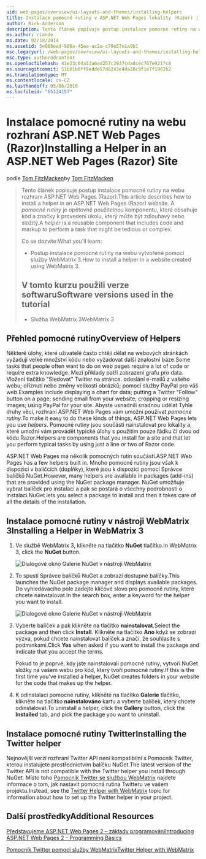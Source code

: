 ```yaml
---
uid: web-pages/overview/ui-layouts-and-themes/installing-helpers
title: Instalace pomocné rutiny v ASP.NET Web Pages lokality (Razor) | Dokumentace Microsoftu
author: Rick-Anderson
description: Tento článek popisuje postup instalace pomocné rutiny na webu rozhraní ASP.NET Web Pages (Razor). Pomocné rutiny je opětovně použitelnou komponentu, která obsahuje kód a značky pro každý...
ms.author: riande
ms.date: 02/18/2014
ms.assetid: 5e968ead-906a-45ea-ac2a-c70e57e1a9b1
msc.legacyurl: /web-pages/overview/ui-layouts-and-themes/installing-helpers
msc.type: authoredcontent
ms.openlocfilehash: 41e33c04a53a6ad257c3937cdadcec767e9217c8
ms.sourcegitcommit: 51b01b6ff8edde57d8243e4da28c9f1e7f1962b2
ms.translationtype: MT
ms.contentlocale: cs-CZ
ms.lasthandoff: 05/06/2019
ms.locfileid: "65124157"
---
```

# <a name="installing-a-helper-in-an-aspnet-web-pages-razor-site"></a><span data-ttu-id="1d570-104">Instalace pomocné rutiny na webu rozhraní ASP.NET Web Pages (Razor)</span><span class="sxs-lookup"><span data-stu-id="1d570-104">Installing a Helper in an ASP.NET Web Pages (Razor) Site</span></span>

<span data-ttu-id="1d570-105">podle [Tom FitzMacken](https://github.com/tfitzmac)</span><span class="sxs-lookup"><span data-stu-id="1d570-105">by [Tom FitzMacken](https://github.com/tfitzmac)</span></span>

> <span data-ttu-id="1d570-106">Tento článek popisuje postup instalace pomocné rutiny na webu rozhraní ASP.NET Web Pages (Razor).</span><span class="sxs-lookup"><span data-stu-id="1d570-106">This article describes how to install a helper in an ASP.NET Web Pages (Razor) website.</span></span> <span data-ttu-id="1d570-107">A *pomocné rutiny* je opětovně použitelnou komponentu, která obsahuje kód a značky k provedení úkolu, který může být zdlouhavý nebo složitý.</span><span class="sxs-lookup"><span data-stu-id="1d570-107">A *helper* is a reusable component that includes code and markup to perform a task that might be tedious or complex.</span></span>
> 
> <span data-ttu-id="1d570-108">Co se dozvíte:</span><span class="sxs-lookup"><span data-stu-id="1d570-108">What you'll learn:</span></span>
> 
> - <span data-ttu-id="1d570-109">Postup instalace pomocné rutiny na webu vytvořené pomocí služby WebMatrix 3.</span><span class="sxs-lookup"><span data-stu-id="1d570-109">How to install a helper in a website created using WebMatrix 3.</span></span>
>   
> 
> ## <a name="software-versions-used-in-the-tutorial"></a><span data-ttu-id="1d570-110">V tomto kurzu použili verze softwaru</span><span class="sxs-lookup"><span data-stu-id="1d570-110">Software versions used in the tutorial</span></span>
> 
> 
> - <span data-ttu-id="1d570-111">Služba WebMatrix 3</span><span class="sxs-lookup"><span data-stu-id="1d570-111">WebMatrix 3</span></span>

## <a name="overview-of-helpers"></a><span data-ttu-id="1d570-112">Přehled pomocné rutiny</span><span class="sxs-lookup"><span data-stu-id="1d570-112">Overview of Helpers</span></span>

<span data-ttu-id="1d570-113">Některé úlohy, které uživatelé často chtějí dělat na webových stránkách vyžadují velké množství kódu nebo vyžadovat další znalostní báze.</span><span class="sxs-lookup"><span data-stu-id="1d570-113">Some tasks that people often want to do on web pages require a lot of code or require extra knowledge.</span></span> <span data-ttu-id="1d570-114">Mezi příklady patří zobrazení grafu pro data. Vložení tlačítko "Sledovat" Twitter na stránce. odeslání e-mailů z vašeho webu; oříznutí nebo změny velikosti obrázků; pomocí služby PayPal pro váš web.</span><span class="sxs-lookup"><span data-stu-id="1d570-114">Examples include displaying a chart for data; putting a Twitter "Follow" button on a page; sending email from your website; cropping or resizing images; using PayPal for your site.</span></span> <span data-ttu-id="1d570-115">Abyste usnadnili snadnou udělat Tyhle druhy věcí, rozhraní ASP.NET Web Pages vám umožní používat *pomocné rutiny*.</span><span class="sxs-lookup"><span data-stu-id="1d570-115">To make it easy to do these kinds of things, ASP.NET Web Pages lets you use *helpers*.</span></span> <span data-ttu-id="1d570-116">Pomocné rutiny jsou součásti nainstalovat pro lokality a, které umožní vám provádět typické úlohy s použitím pouze řádku či dvou od kódu Razor.</span><span class="sxs-lookup"><span data-stu-id="1d570-116">Helpers are components that you install for a site and that let you perform typical tasks by using just a line or two of Razor code.</span></span>

<span data-ttu-id="1d570-117">ASP.NET Web Pages má několik pomocných rutin součástí.</span><span class="sxs-lookup"><span data-stu-id="1d570-117">ASP.NET Web Pages has a few helpers built in.</span></span> <span data-ttu-id="1d570-118">Mnoho pomocné rutiny jsou však k dispozici v balíčcích (doplňky), které jsou k dispozici pomocí Správce balíčků NuGet.</span><span class="sxs-lookup"><span data-stu-id="1d570-118">However, many helpers are available in packages (add-ins) that are provided using the NuGet package manager.</span></span> <span data-ttu-id="1d570-119">NuGet umožňuje vybrat balíček pro instalaci a pak se postará o všechny podrobnosti o instalaci.</span><span class="sxs-lookup"><span data-stu-id="1d570-119">NuGet lets you select a package to install and then it takes care of all the details of the installation.</span></span>

## <a name="installing-a-helper-in-webmatrix-3"></a><span data-ttu-id="1d570-120">Instalace pomocné rutiny v nástroji WebMatrix 3</span><span class="sxs-lookup"><span data-stu-id="1d570-120">Installing a Helper in WebMatrix 3</span></span>

1. <span data-ttu-id="1d570-121">Ve službě WebMatrix 3, klikněte na tlačítko **NuGet** tlačítko.</span><span class="sxs-lookup"><span data-stu-id="1d570-121">In WebMatrix 3, click the **NuGet** button.</span></span>

    ![Dialogové okno Galerie NuGet v nástroji WebMatrix](installing-helpers/_static/image1.png)
2. <span data-ttu-id="1d570-123">To spustí Správce balíčků NuGet a zobrazí dostupné balíčky.</span><span class="sxs-lookup"><span data-stu-id="1d570-123">This launches the NuGet package manager and displays available packages.</span></span> <span data-ttu-id="1d570-124">Do vyhledávacího pole zadejte klíčové slovo pro pomocné rutiny, které chcete nainstalovat.</span><span class="sxs-lookup"><span data-stu-id="1d570-124">In the search box, enter a keyword for the helper you want to install.</span></span>

    ![Dialogové okno Galerie NuGet v nástroji WebMatrix](installing-helpers/_static/image2.png)
3. <span data-ttu-id="1d570-126">Vyberte balíček a pak klikněte na tlačítko **nainstalovat**.</span><span class="sxs-lookup"><span data-stu-id="1d570-126">Select the package and then click **Install**.</span></span> <span data-ttu-id="1d570-127">Klikněte na tlačítko **Ano** když se zobrazí výzva, pokud chcete nainstalovat balíček a značí, že souhlasíte s podmínkami.</span><span class="sxs-lookup"><span data-stu-id="1d570-127">Click **Yes** when asked if you want to install the package and indicate that you accept the terms.</span></span>

     <span data-ttu-id="1d570-128">Pokud to je poprvé, kdy jste nainstalovali pomocné rutiny, vytvoří NuGet složky na vašem webu pro kód, který tvoří pomocné rutiny.</span><span class="sxs-lookup"><span data-stu-id="1d570-128">If this is the first time you've installed a helper, NuGet creates folders in your website for the code that makes up the helper.</span></span>
4. <span data-ttu-id="1d570-129">K odinstalaci pomocné rutiny, klikněte na tlačítko **Galerie** tlačítko, klikněte na tlačítko **nainstalováno** kartu a vyberte balíček, který chcete odinstalovat.</span><span class="sxs-lookup"><span data-stu-id="1d570-129">To uninstall a helper, click the **Gallery** button, click the **Installed** tab, and pick the package you want to uninstall.</span></span>

## <a name="installing-the-twitter-helper"></a><span data-ttu-id="1d570-130">Instalace pomocné rutiny Twitter</span><span class="sxs-lookup"><span data-stu-id="1d570-130">Installing the Twitter helper</span></span>

<span data-ttu-id="1d570-131">Nejnovější verzi rozhraní Twitter API není kompatibilní s Pomocník Twitter, kterou instalujete prostřednictvím balíčku NuGet.</span><span class="sxs-lookup"><span data-stu-id="1d570-131">The latest version of the Twitter API is not compatible with the Twitter helper you install through NuGet.</span></span> <span data-ttu-id="1d570-132">Místo toho [Pomocník Twitter se službou WebMatrix](twitter-helper.md) najdete informace o tom, jak nastavit pomocná rutina Twitteru ve vašem projektu.</span><span class="sxs-lookup"><span data-stu-id="1d570-132">Instead, see the [Twitter Helper with WebMatrix](twitter-helper.md) topic for information about how to set up the Twitter helper in your project.</span></span>

<a id="Additional_Resources"></a>
## <a name="additional-resources"></a><span data-ttu-id="1d570-133">Další prostředky</span><span class="sxs-lookup"><span data-stu-id="1d570-133">Additional Resources</span></span>

[<span data-ttu-id="1d570-134">Představujeme ASP.NET Web Pages 2 – základy programování</span><span class="sxs-lookup"><span data-stu-id="1d570-134">Introducing ASP.NET Web Pages 2 - Programming Basics</span></span>](../getting-started/introducing-razor-syntax-c.md)

[<span data-ttu-id="1d570-135">Pomocník Twitter pomocí služby WebMatrix</span><span class="sxs-lookup"><span data-stu-id="1d570-135">Twitter Helper with WebMatrix</span></span>](twitter-helper.md)
